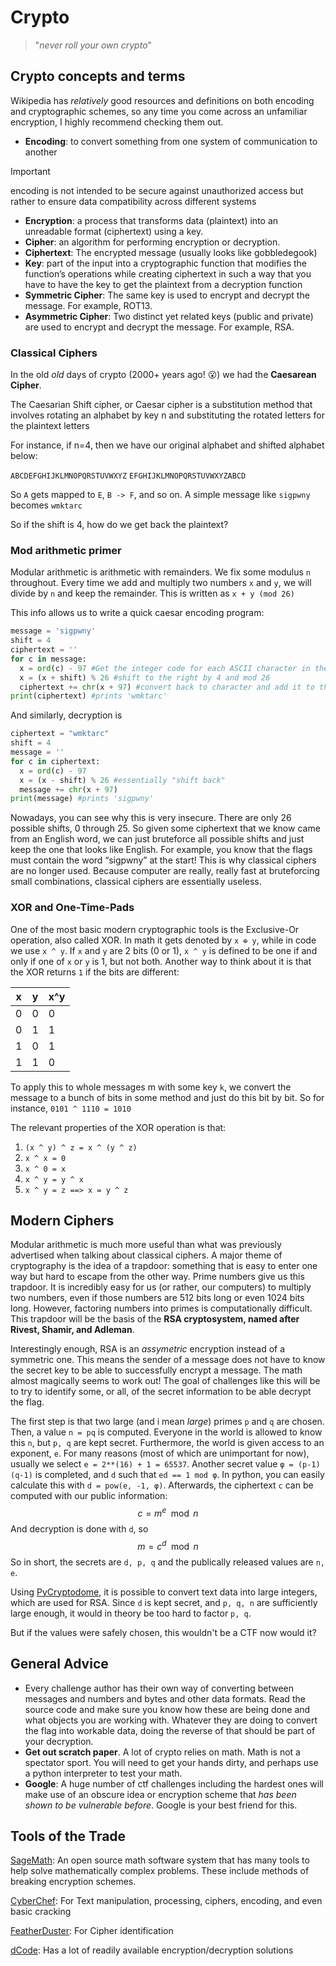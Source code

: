 # Crypto
> "*never roll your own crypto*"

## Crypto concepts and terms
Wikipedia has *relatively* good resources and definitions on both encoding and cryptographic schemes, so any time you come across an unfamiliar encryption, I highly recommend checking them out.
- **Encoding**: to convert something from one system of communication to another
> [!IMPORTANT]  
> encoding is not intended to be secure against unauthorized access but rather to ensure data compatibility across different systems
- **Encryption**: a process that transforms data (plaintext) into an unreadable format (ciphertext) using a key. 
- **Cipher**: an algorithm for performing encryption or decryption.
- **Ciphertext**: The encrypted message (usually looks like gobbledegook)
- **Key**: part of the input into a cryptographic function that modifies the function’s operations while creating ciphertext in such a way that you have to have the key to get the plaintext from a decryption function
- **Symmetric Cipher**: The same key is used to encrypt and decrypt the message. For example, ROT13.
- **Asymmetric Cipher**: Two distinct yet related keys (public and private) are used to encrypt and decrypt the message. For example, RSA.

### Classical Ciphers
In the old *old* days of crypto (2000+ years ago! 😮) we had the **Caesarean Cipher**. 

The Caesarian Shift cipher, or Caesar cipher is a substitution method that involves rotating an alphabet by key n and substituting the rotated letters for the plaintext letters

For instance, if n=4, then we have our original alphabet and shifted alphabet below:

`ABCDEFGHIJKLMNOPQRSTUVWXYZ`
`EFGHIJKLMNOPQRSTUVWXYZABCD`

So `A` gets mapped to `E`, `B -> F`, and so on. A simple message like `sigpwny` becomes `wmktarc`

So if the shift is 4, how do we get back the plaintext?

### Mod arithmetic primer
Modular arithmetic is arithmetic with remainders. We fix some modulus `n` throughout. Every time we add and multiply two numbers `x` and `y`, we will divide by `n` and keep the remainder. This is written as `x + y (mod 26)`

This info allows us to write a quick caesar encoding program:
```py
message = 'sigpwny'
shift = 4
ciphertext = ''
for c in message:
  x = ord(c) - 97 #Get the integer code for each ASCII character in the message
  x = (x + shift) % 26 #shift to the right by 4 and mod 26
  ciphertext += chr(x + 97) #convert back to character and add it to the ciphertext
print(ciphertext) #prints 'wmktarc'
```
And similarly, decryption is

```py
ciphertext = "wmktarc"
shift = 4
message = ''
for c in ciphertext:
  x = ord(c) - 97 
  x = (x - shift) % 26 #essentially "shift back"
  message += chr(x + 97)
print(message) #prints 'sigpwny'
```

Nowadays, you can see why this is very insecure. There are only 26 possible shifts, 0 through 25. So given some ciphertext that we know came from an English word, we can just bruteforce all possible shifts and just keep the one that looks like English. For example, you know that the flags must contain the word “sigpwny” at the start! This is why classical ciphers are no longer used. Because computer are really, really fast at bruteforcing small combinations, classical ciphers are essentially useless.

### XOR and One-Time-Pads
One of the most basic modern cryptographic tools is the Exclusive-Or operation, also called XOR. In math it gets denoted
by `x ⊕ y`, while in code we use `x ^ y`.
If `x` and `y` are 2 bits (0 or 1), `x ^ y` is defined to be one if and only if one of `x` or `y` is 1, but not both. Another way to think about it is that the XOR returns `1` if the bits are different:

| x | y | x^y |
|---|---|-----|
| 0 | 0 | 0   |
| 0 | 1 | 1   |
| 1 | 0 | 1   |
| 1 | 1 | 0   |


To apply this to whole messages m with some key `k`, we convert the message to a bunch of bits in some method and just do this bit by bit. So for instance, `0101 ^ 1110 = 1010`

The relevant properties of the XOR operation is that:
1. `(x ^ y) ^ z = x ^ (y ^ z)`
2. `x ^ x = 0`
3. `x ^ 0 = x`
4. `x ^ y = y ^ x`
5. `x ^ y = z ==> x = y ^ z`


## Modern Ciphers

Modular arithmetic is much more useful than what was previously advertised when talking about classical ciphers. A major theme of cryptography is the idea of a trapdoor: something that is easy to enter one way but hard to escape from the other way. Prime numbers give us this trapdoor. It is incredibly easy for us (or rather, our computers) to multiply two numbers, even if those numbers are 512 bits long or even 1024 bits long. However, factoring numbers into primes is computationally difficult. This trapdoor will be the basis of the **RSA cryptosystem, named after Rivest, Shamir, and Adleman**.

Interestingly enough, RSA is an *assymetric* encryption instead of a symmetric one. This means the sender of a message does not have to know the secret key to be able to successfully encrypt a message. The math almost magically seems to work out! The goal of challenges like this will be to try to identify some, or all, of the secret information to be able decrypt the flag.

The first step is that two large (and i mean *large*) primes `p` and `q` are chosen. Then, a value `n = pq` is computed. Everyone in the world is allowed to know this `n`, but `p, q` are kept secret. Furthermore, the world is given access to an exponent, `e`. For many reasons (most of which are unimportant for now), usually we select `e = 2**(16) + 1 = 65537`. Another secret value `φ = (p-1)(q-1)` is completed, and `d` such that `ed == 1 mod φ`. In python, you can easily calculate this with 
`d = pow(e, -1, φ)`. Afterwards, the ciphertext `c` can be computed with our public information:
$$c = m^e \mod n$$
And decryption is done with `d`, so 
$$m = c^d \mod n$$
 So in short, the secrets are `d, p, q` and the publically released values are `n, e`. 

 Using [PyCryptodome](https://www.pycryptodome.org/), it is possible to convert text data into large integers, which are used for RSA. Since `d` is kept secret, and `p, q, n` are sufficiently large enough, it would in theory be too hard to factor `p, q`. 
 
 But if the values were safely chosen, this wouldn't be a CTF now would it?



 ## General Advice
 - Every challenge author has their own way of converting between messages and numbers and bytes and other data formats. Read the source code and make sure you know how these are being done and what objects you are working with. Whatever they are doing to convert the flag into workable data, doing the reverse of that should be part of your decryption.
- **Get out scratch paper**. A lot of crypto relies on math. Math is not a spectator sport. You will need to get your hands dirty, and perhaps use a python interpreter to test your math.
- **Google**: A huge number of ctf challenges including the hardest ones will make use of an obscure idea or encryption scheme that *has been shown to be vulnerable before*. Google is your best friend for this.

## Tools of the Trade
[SageMath](https://www.sagemath.org): An open source math software system that has many tools to help solve mathematically complex problems. These include methods of breaking encryption schemes.

[CyberChef](https://gchq.github.io/CyberChef/): For Text manipulation, processing, ciphers, encoding, and even basic cracking

[FeatherDuster](https://github.com/nccgroup/featherduster): For Cipher identification

[dCode](https://www.dcode.fr/tools-list#cryptography): Has a lot of readily available encryption/decryption solutions

